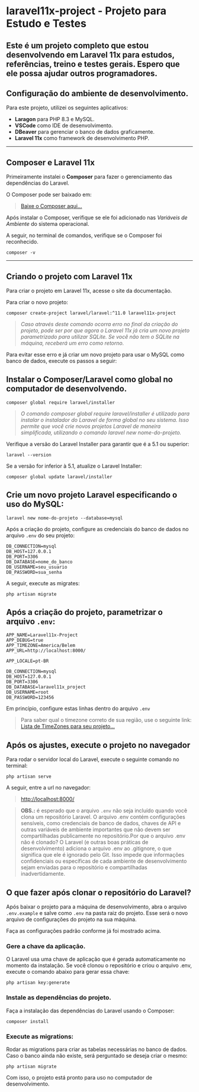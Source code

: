 # laravel11x-project - Projeto para Estudo e Testes

## Este é um projeto completo que estou desenvolvendo em Laravel 11x para estudos, referências, treino e testes gerais. Espero que ele possa ajudar outros programadores.

## Configuração do ambiente de desenvolvimento.

Para este projeto, utilizei os seguintes aplicativos:

-   **Laragon** para PHP 8.3 e MySQL.
-   **VSCode** como IDE de desenvolvimento.
-   **DBeaver** para gerenciar o banco de dados graficamente.
-   **Laravel 11x** como framework de desenvolvimento PHP.

---

## Composer e Laravel 11x

Primeiramente instalei o **Composer** para fazer o gerenciamento das dependências do Laravel.

O Composer pode ser baixado em:

> [Baixe o Composer aqui...](https://getcomposer.org/download/)

Após instalar o Composer, verifique se ele foi adicionado nas _Variáveis de Ambiente_ do sistema operacional.

A seguir, no terminal de comandos, verifique se o Composer foi reconhecido.

```
composer -v
```

---

## Criando o projeto com Laravel 11x

Para criar o projeto em Laravel 11x, acesse o site da documentação.

Para criar o novo projeto:

```
composer create-project laravel/laravel:^11.0 laravel11x-project
```

> _Caso através deste comando ocorra erro no final da criação do projeto, pode ser por que agora o Laravel 11x já cria um novo projeto parametrizado para utilizar SQLite. Se você não tem o SQLite na máquina, receberá um erro como retorno._

Para evitar esse erro e já criar um novo projeto para usar o MySQL como banco de dados, execute os passos a seguir:

## Instalar o Composer/Laravel como global no computador de desenvolvendo.

```
composer global require laravel/installer
```

> _O comando composer global require laravel/installer é utilizado para instalar o instalador do Laravel de forma global no seu sistema. Isso permite que você crie novos projetos Laravel de maneira simplificada, utilizando o comando laravel new nome-do-projeto._

Verifique a versão do Laravel Installer para garantir que é a 5.1 ou superior:

```
laravel --version
```

Se a versão for inferior à 5.1, atualize o Laravel Installer:

```
composer global update laravel/installer
```

## Crie um novo projeto Laravel especificando o uso do MySQL:

```
laravel new nome-do-projeto --database=mysql
```

Após a criação do projeto, configure as credenciais do banco de dados no arquivo `.env` do seu projeto:

```
DB_CONNECTION=mysql
DB_HOST=127.0.0.1
DB_PORT=3306
DB_DATABASE=nome_do_banco
DB_USERNAME=seu_usuario
DB_PASSWORD=sua_senha
```

A seguir, execute as migrates:

```
php artisan migrate
```

## Após a criação do projeto, parametrizar o arquivo `.env`:

```
APP_NAME=Laravel11x-Project
APP_DEBUG=true
APP_TIMEZONE=America/Belem
APP_URL=http://localhost:8000/

APP_LOCALE=pt-BR

DB_CONNECTION=mysql
DB_HOST=127.0.0.1
DB_PORT=3306
DB_DATABASE=laravel11x_project
DB_USERNAME=root
DB_PASSWORD=123456
```

Em princípio, configure estas linhas dentro do arquivo `.env`

> Para saber qual o timezone correto de sua região, use o seguinte link: [Lista de TimeZones para seu projeto...](https://www.php.net/manual/pt_BR/timezones.php)

## Após os ajustes, execute o projeto no navegador

Para rodar o servidor local do Laravel, execute o seguinte comando no terminal:

```
php artisan serve
```

A seguir, entre a url no navegador:

> [http://localhost:8000/](http://localhost:8000/)

> **OBS.:** é esperado que o arquivo `.env` não seja incluído quando você clona um repositório Laravel. O arquivo .env contém configurações sensíveis, como credenciais de banco de dados, chaves de API e outras variáveis de ambiente importantes que não devem ser compartilhadas publicamente no repositório.Por que o arquivo .env não é clonado? O Laravel (e outras boas práticas de desenvolvimento) adiciona o arquivo .env ao .gitignore, o que significa que ele é ignorado pelo Git. Isso impede que informações confidenciais ou específicas de cada ambiente de desenvolvimento sejam enviadas para o repositório e compartilhadas inadvertidamente.

## O que fazer após clonar o repositório do Laravel?

Após baixar o projeto para a máquina de desenvolvimento, abra o arquivo `.env.example` e salve como `.env` na pasta raiz do projeto. Esse será o novo arquivo de configurações do projeto na sua máquina.

Faça as configurações padrão conforme já foi mostrado acima.

### Gere a chave da aplicação.

O Laravel usa uma chave de aplicação que é gerada automaticamente no momento da instalação. Se você clonou o repositório e criou o arquivo .env, execute o comando abaixo para gerar essa chave:

```
php artisan key:generate
```

### Instale as dependências do projeto.

Faça a instalação das dependências do Laravel usando o Composer:

```
composer install
```

### Execute as migrations:

Rodar as migrations para criar as tabelas necessárias no banco de dados. Caso o banco ainda não existe, será perguntado se deseja criar o mesmo:

```
php artisan migrate
```

Com isso, o projeto está pronto para uso no computador de desenvolvimento.
